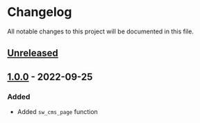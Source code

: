 # Changelog

All notable changes to this project will be documented in this file.

## [Unreleased]

## [1.0.0] - 2022-09-25

### Added

- Added `sw_cms_page` function

[Unreleased]: https://github.com/jhae-de/shopware-6-twig-extensions/compare/v1.0.0...main
[1.0.0]: https://github.com/jhae-de/shopware-6-twig-extensions/releases/tag/v1.0.0
